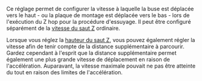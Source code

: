 Ce réglage permet de configurer la vitesse à laquelle la buse est déplacée vers le haut - ou la plaque de montage est déplacée vers le bas - lors de l'exécution du Z hop pour la procédure d'essuyage. Il peut être configuré séparément de la [vitesse du saut Z](../vitesse/speed_z_hop.md) ordinaire.

Lorsque vous réglez la [hauteur du saut Z](wipe_hop_amount.md), vous pouvez également régler la vitesse afin de tenir compte de la distance supplémentaire à parcourir. Gardez cependant à l'esprit que la distance supplémentaire permet également une plus grande vitesse de déplacement en raison de l'accélération. Auparavant, la vitesse maximale pouvait ne pas être atteinte du tout en raison des limites de l'accélération.
